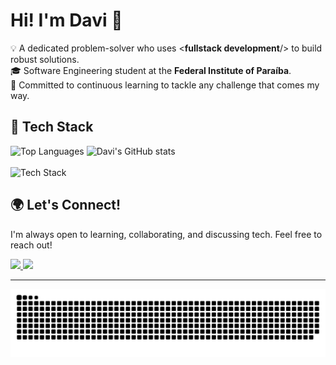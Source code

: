 # Hi! I'm Davi 👋

💡 A dedicated problem-solver who uses <**fullstack development**/> to build robust solutions.<br>
🎓 Software Engineering student at the **Federal Institute of Paraíba**.<br>
📖 Committed to continuous learning to tackle any challenge that comes my way.

## 🚀 Tech Stack  

<div>
  <img height=190 src="https://github-readme-stats.vercel.app/api/top-langs/?username=davicesarm&layout=compact&langs_count=8&theme=tokyonight&border_color=2f353d" alt="Top Languages">
  <img height=190 src="https://github-readme-stats.vercel.app/api?username=davicesarm&show_icons=true&theme=tokyonight&border_color=2f353d" alt="Davi's GitHub stats"/>
</div>
<br>
<img src="https://skillicons.dev/icons?i=python,flask,java,spring,ts,next,cs,unity,postgres,mongo,docker,linux,arch" alt="Tech Stack"/>

## 🌍 Let's Connect!  
I'm always open to learning, collaborating, and discussing tech. Feel free to reach out!

<a href="https://www.linkedin.com/in/davicesar">
  <img src="https://img.shields.io/badge/LinkedIn-0077B5?style=for-the-badge&logo=linkedin&logoColor=white">
</a>
<a href="mailto:davicesarmorais@gmail.com">
  <img src="https://img.shields.io/badge/Gmail-D14836?style=for-the-badge&logo=gmail&logoColor=white">
</a>

---

<!-- GitHub Contribution Snake Animation -->
<picture>
  <source media="(prefers-color-scheme: dark)" srcset="https://raw.githubusercontent.com/platane/snk/output/github-contribution-grid-snake-dark.svg"/>
  <source media="(prefers-color-scheme: light)" srcset="https://raw.githubusercontent.com/platane/snk/output/github-contribution-grid-snake.svg"/>
  <img alt="GitHub Contribution Grid Snake Animation" src="https://raw.githubusercontent.com/platane/snk/output/github-contribution-grid-snake.svg"/>
</picture>
